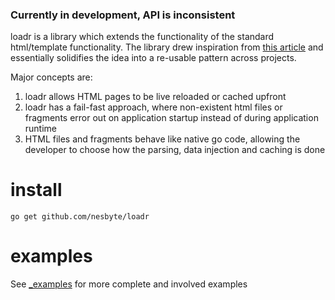 ### Currently in development, API is inconsistent

loadr is a library which extends the functionality of the standard html/template functionality. The library drew inspiration from [this article](https://philipptanlak.com/web-frontends-in-go/) and essentially solidifies the idea into a re-usable pattern across projects.

Major concepts are:
1. loadr allows HTML pages to be live reloaded or cached upfront 
2. loadr has a fail-fast approach, where non-existent html files or fragments error out on application startup instead of during application runtime
3. HTML files and fragments behave like native go code, allowing the developer to choose how the parsing, data injection and caching is done


# install

```
go get github.com/nesbyte/loadr
```

# examples
See [_examples](_examples) for more complete and involved examples
